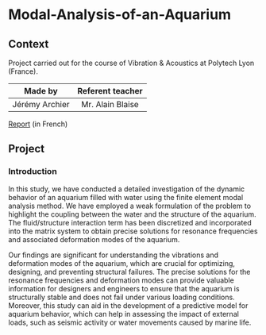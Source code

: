 # Modal-Analysis-of-an-Aquarium
## Context
Project carried out for the course of Vibration & Acoustics at Polytech Lyon (France).

| Made by | Referent teacher | 
| ------------- |:-------------:|
| Jérémy Archier | Mr. Alain Blaise |

[Report](Report/Rapport_TP_ECP__Suivi_d_une_interface_par_methode_level_set_.pdf) (in French)


## Project
### Introduction
In this study, we have conducted a detailed investigation of the dynamic behavior of an aquarium filled with water using the finite element modal analysis method. We have employed a weak formulation of the problem to highlight the coupling between the water and the structure of the aquarium. The fluid/structure interaction term has been discretized and incorporated into the matrix system to obtain precise solutions for resonance frequencies and associated deformation modes of the aquarium.

Our findings are significant for understanding the vibrations and deformation modes of the aquarium, which are crucial for optimizing, designing, and preventing structural failures. The precise solutions for the resonance frequencies and deformation modes can provide valuable information for designers and engineers to ensure that the aquarium is structurally stable and does not fail under various loading conditions. Moreover, this study can aid in the development of a predictive model for aquarium behavior, which can help in assessing the impact of external loads, such as seismic activity or water movements caused by marine life.
